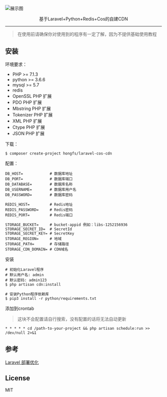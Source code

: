 ![展示图](https://user-images.githubusercontent.com/23376043/50483003-9667db80-0a24-11e9-93ce-fc4d306789b4.png)

<center>基于Laravel+Python+Redis+Cos的自建CDN</center>

---

> 在使用前请确保你对使用到的程序有一定了解，因为不提供基础使用教程

## 安装

环境要求：

- PHP >= 7.1.3
- python >= 3.6.6
- mysql >= 5.7
- redis
- OpenSSL PHP 扩展
- PDO PHP 扩展
- Mbstring PHP 扩展
- Tokenizer PHP 扩展
- XML PHP 扩展
- Ctype PHP 扩展
- JSON PHP 扩展

下载：

```shell
$ composer create-project hongfs/laravel-cos-cdn
```

配置：

```
DB_HOST=            # 数据库地址
DB_PORT=            # 数据库端口
DB_DATABASE=        # 数据库名称
DB_USERNAME=        # 数据库用户名
DB_PASSWORD=        # 数据库密码

REDIS_HOST=         # Redis地址
REDIS_PASSWORD=     # Redis密码
REDIS_PORT=         # Redis端口

STORAGE_BUCKET=     # bucket-appid 例如：libs-1252156936
STORAGE_SECRET_ID=  # SecretId
STORAGE_SECRET_KEY= # SecretKey
STORAGE_REGION=     # 地域
STORAGE_PATH=       # 存储路径
STORAGE_CDN_DOMAIN= # CDN域名
```

安装

```sheel
# 初始化Laravel程序
# 默认用户名: admin
# 默认密码: admin123
$ php artisan cdn:install

# 安装Python程序依赖库
$ pip3 install -r python/requirements.txt
```

添加到crontab

> 这块不会配置请自行搜索，没有配置的话将无法自动更新

```
* * * * * cd /path-to-your-project && php artisan schedule:run >> /dev/null 2>&1
```

## 参考

[Laravel 部署优化](https://laravel.com/docs/5.7/deployment#optimization)

## License

MIT
